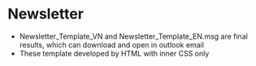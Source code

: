 # Newsletter
- Newsletter_Template_VN and Newsletter_Template_EN.msg are final results, which can download and open in outlook email
- These template developed by HTML with inner CSS only
